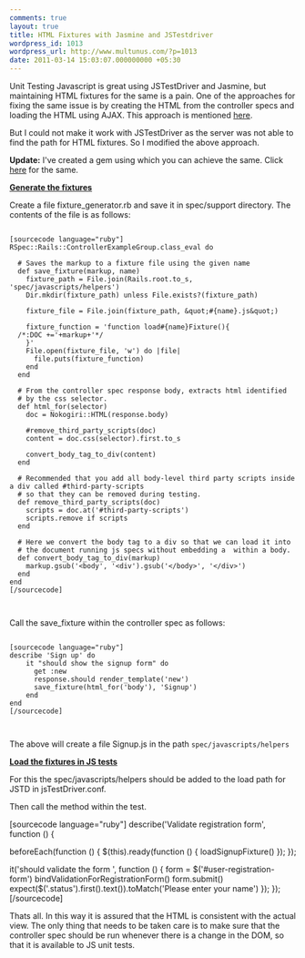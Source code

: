```yaml
---
comments: true
layout: true
title: HTML Fixtures with Jasmine and JSTestdriver
wordpress_id: 1013
wordpress_url: http://www.multunus.com/?p=1013
date: 2011-03-14 15:03:07.000000000 +05:30
---
```

Unit Testing Javascript is great using JSTestDriver and Jasmine, but maintaining HTML fixtures for the same is a pain. One of the approaches for fixing the same issue is by creating the HTML from the controller specs and loading the HTML using AJAX. This approach is mentioned <a href="http://pivotallabs.com/users/jb/blog/articles/1152">here</a>.

But I could not make it work with JSTestDriver as the server was not able to find the path for HTML fixtures. So I modified the above approach.

<strong>Update:</strong> I've created a gem using which you can achieve the same. Click <a href="https://github.com/multunus/js_fixtures">here</a> for the same.

<strong><span style="text-decoration: underline;">Generate the fixtures</span></strong>

Create a file fixture_generator.rb and save it in spec/support directory. The contents of the file is as follows:
<pre><code>
[sourcecode language="ruby"]
RSpec::Rails::ControllerExampleGroup.class_eval do

  # Saves the markup to a fixture file using the given name
  def save_fixture(markup, name)
    fixture_path = File.join(Rails.root.to_s, 'spec/javascripts/helpers')
    Dir.mkdir(fixture_path) unless File.exists?(fixture_path)

    fixture_file = File.join(fixture_path, &amp;quot;#{name}.js&amp;quot;)

    fixture_function = 'function load#{name}Fixture(){
  /*:DOC +='+markup+'*/
    }'
    File.open(fixture_file, 'w') do |file|
      file.puts(fixture_function)
    end
  end

  # From the controller spec response body, extracts html identified
  # by the css selector.
  def html_for(selector)
    doc = Nokogiri::HTML(response.body)

    #remove_third_party_scripts(doc)
    content = doc.css(selector).first.to_s

    convert_body_tag_to_div(content)
  end

  # Recommended that you add all body-level third party scripts inside a div called #third-party-scripts
  # so that they can be removed during testing.
  def remove_third_party_scripts(doc)
    scripts = doc.at('#third-party-scripts')
    scripts.remove if scripts
  end

  # Here we convert the body tag to a div so that we can load it into
  # the document running js specs without embedding a  within a body.
  def convert_body_tag_to_div(markup)
    markup.gsub('&lt;body', '&lt;div').gsub('&lt;/body&gt;', '&lt;/div&gt;')
  end
end
[/sourcecode]

 </code></pre>
Call the save_fixture within the controller spec as follows:
<pre><code>
[sourcecode language="ruby"]
describe 'Sign up' do
    it &quot;should show the signup form&quot; do
      get :new
      response.should render_template('new')
      save_fixture(html_for('body'), 'Signup')
    end
end
[/sourcecode]

 </code></pre>
The above will create a file Signup.js in the path <code>spec/javascripts/helpers</code>

<span style="text-decoration: underline;"><strong>Load the fixtures in JS tests</strong></span>

For this the spec/javascripts/helpers should be added to the load path for JSTD in jsTestDriver.conf.

Then call the method within the test.

[sourcecode language="ruby"]
describe('Validate registration form', function () {

  beforeEach(function () {
    $(this).ready(function () {
      loadSignupFixture()
    });
  });

  it('should validate the form ', function () {
      form = $('#user-registration-form')
      bindValidationForRegistrationForm()
      form.submit()
      expect($('.status').first().text()).toMatch('Please enter your name')
  });
});
[/sourcecode]

Thats all. In this way it is assured that the HTML is consistent with the actual view. The only thing that needs to be taken care is to make sure that the controller spec should be run whenever there is a change in the DOM, so that it is available to JS unit tests.

